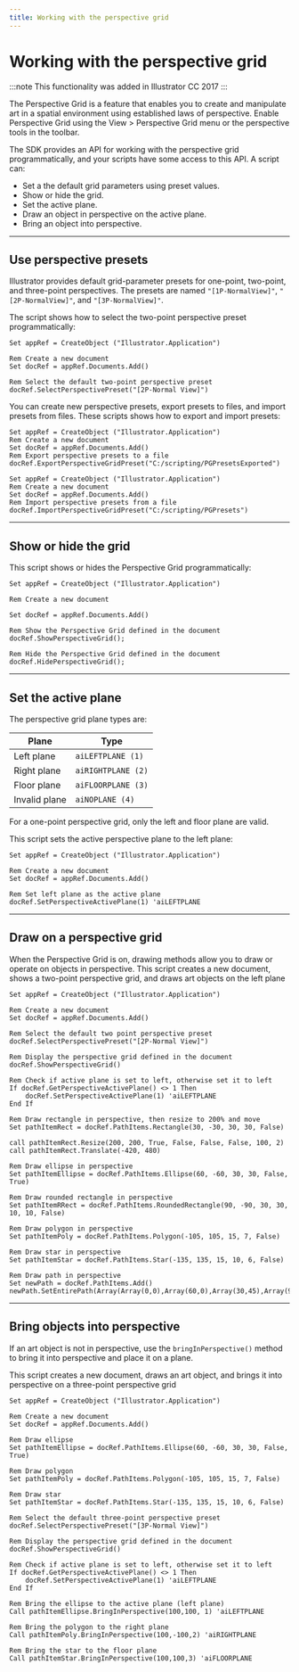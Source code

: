 ```yaml
---
title: Working with the perspective grid
---
```

# Working with the perspective grid

:::note
This functionality was added in Illustrator CC 2017
:::


The Perspective Grid is a feature that enables you to create and manipulate art in a spatial environment using established laws of perspective. Enable Perspective Grid using the View > Perspective Grid menu or the perspective tools in the toolbar.

The SDK provides an API for working with the perspective grid programmatically, and your scripts have some access to this API. A script can:

- Set a the default grid parameters using preset values.
- Show or hide the grid.
- Set the active plane.
- Draw an object in perspective on the active plane.
- Bring an object into perspective.

---

## Use perspective presets

Illustrator provides default grid-parameter presets for one-point, two-point, and three-point perspectives. The presets are named `"[1P-NormalView]"`, `"[2P-NormalView]"`, and `"[3P-NormalView]"`.

The script shows how to select the two-point perspective preset programmatically:

```vbscript
Set appRef = CreateObject ("Illustrator.Application")

Rem Create a new document
Set docRef = appRef.Documents.Add()

Rem Select the default two-point perspective preset
docRef.SelectPerspectivePreset("[2P-Normal View]")
```

You can create new perspective presets, export presets to files, and import presets from files. These scripts shows how to export and import presets:

```vbscript
Set appRef = CreateObject ("Illustrator.Application")
Rem Create a new document
Set docRef = appRef.Documents.Add()
Rem Export perspective presets to a file
docRef.ExportPerspectiveGridPreset("C:/scripting/PGPresetsExported")

Set appRef = CreateObject ("Illustrator.Application")
Rem Create a new document
Set docRef = appRef.Documents.Add()
Rem Import perspective presets from a file
docRef.ImportPerspectiveGridPreset("C:/scripting/PGPresets")
```

---

## Show or hide the grid

This script shows or hides the Perspective Grid programmatically:

```vbscript
Set appRef = CreateObject ("Illustrator.Application")

Rem Create a new document

Set docRef = appRef.Documents.Add()

Rem Show the Perspective Grid defined in the document
docRef.ShowPerspectiveGrid();

Rem Hide the Perspective Grid defined in the document
docRef.HidePerspectiveGrid();
```

---

## Set the active plane

The perspective grid plane types are:

|     Plane     |        Type        |
| ------------- | ------------------ |
| Left plane    | `aiLEFTPLANE (1)`  |
| Right plane   | `aiRIGHTPLANE (2)` |
| Floor plane   | `aiFLOORPLANE (3)` |
| Invalid plane | `aiNOPLANE (4)`    |

For a one-point perspective grid, only the left and floor plane are valid.

This script sets the active perspective plane to the left plane:

```vbscript
Set appRef = CreateObject ("Illustrator.Application")

Rem Create a new document
Set docRef = appRef.Documents.Add()

Rem Set left plane as the active plane
docRef.SetPerspectiveActivePlane(1) 'aiLEFTPLANE
```

---

## Draw on a perspective grid

When the Perspective Grid is on, drawing methods allow you to draw or operate on objects in perspective. This script creates a new document, shows a two-point perspective grid, and draws art objects on the left plane

```vbscript
Set appRef = CreateObject ("Illustrator.Application")

Rem Create a new document
Set docRef = appRef.Documents.Add()

Rem Select the default two point perspective preset
docRef.SelectPerspectivePreset("[2P-Normal View]")

Rem Display the perspective grid defined in the document
docRef.ShowPerspectiveGrid()

Rem Check if active plane is set to left, otherwise set it to left
If docRef.GetPerspectiveActivePlane() <> 1 Then
    docRef.SetPerspectiveActivePlane(1) 'aiLEFTPLANE
End If

Rem Draw rectangle in perspective, then resize to 200% and move
Set pathItemRect = docRef.PathItems.Rectangle(30, -30, 30, 30, False)

call pathItemRect.Resize(200, 200, True, False, False, False, 100, 2)
call pathItemRect.Translate(-420, 480)

Rem Draw ellipse in perspective
Set pathItemEllipse = docRef.PathItems.Ellipse(60, -60, 30, 30, False, True)

Rem Draw rounded rectangle in perspective
Set pathItemRRect = docRef.PathItems.RoundedRectangle(90, -90, 30, 30, 10, 10, False)

Rem Draw polygon in perspective
Set pathItemPoly = docRef.PathItems.Polygon(-105, 105, 15, 7, False)

Rem Draw star in perspective
Set pathItemStar = docRef.PathItems.Star(-135, 135, 15, 10, 6, False)

Rem Draw path in perspective
Set newPath = docRef.PathItems.Add()
newPath.SetEntirePath(Array(Array(0,0),Array(60,0),Array(30,45),Array(90,110)))
```

---

## Bring objects into perspective

If an art object is not in perspective, use the `bringInPerspective()` method to bring it into perspective and place it on a plane.

This script creates a new document, draws an art object, and brings it into perspective on a three-point perspective grid

```vbscript
Set appRef = CreateObject ("Illustrator.Application")

Rem Create a new document
Set docRef = appRef.Documents.Add()

Rem Draw ellipse
Set pathItemEllipse = docRef.PathItems.Ellipse(60, -60, 30, 30, False, True)

Rem Draw polygon
Set pathItemPoly = docRef.PathItems.Polygon(-105, 105, 15, 7, False)

Rem Draw star
Set pathItemStar = docRef.PathItems.Star(-135, 135, 15, 10, 6, False)

Rem Select the default three-point perspective preset
docRef.SelectPerspectivePreset("[3P-Normal View]")

Rem Display the perspective grid defined in the document
docRef.ShowPerspectiveGrid()

Rem Check if active plane is set to left, otherwise set it to left
If docRef.GetPerspectiveActivePlane() <> 1 Then
    docRef.SetPerspectiveActivePlane(1) 'aiLEFTPLANE
End If

Rem Bring the ellipse to the active plane (left plane)
Call pathItemEllipse.BringInPerspective(100,100, 1) 'aiLEFTPLANE

Rem Bring the polygon to the right plane
Call pathItemPoly.BringInPerspective(100,-100,2) 'aiRIGHTPLANE

Rem Bring the star to the floor plane
Call pathItemStar.BringInPerspective(100,100,3) 'aiFLOORPLANE
```

